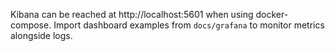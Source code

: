 Kibana can be reached at http://localhost:5601 when using docker-compose. Import dashboard examples from `docs/grafana` to monitor metrics alongside logs.
